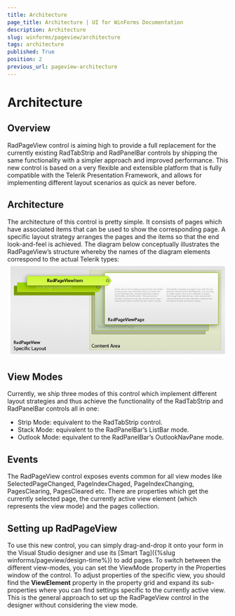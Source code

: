 ```yaml
---
title: Architecture
page_title: Architecture | UI for WinForms Documentation
description: Architecture
slug: winforms/pageview/architecture
tags: architecture
published: True
position: 2
previous_url: pageview-architecture
---
```


# Architecture



## Overview

RadPageView control is aiming high to provide a full replacement for the currently existing RadTabStrip and RadPanelBar controls by shipping the same functionality with a simpler approach and improved performance. This new control is based on a very flexible and extensible platform that is fully compatible with the Telerik Presentation Framework, and allows for implementing different layout scenarios as quick as never before.
## Architecture

The architecture of this control is pretty simple. It consists of pages which have associated items that can be used to show the corresponding page. A specific layout strategy arranges the pages and the items so that the end look-and-feel is achieved. The diagram below conceptually illustrates the RadPageView’s structure whereby the names of the diagram elements correspond to the actual Telerik types:<br>![](images/pageview-architecture001.png)

## View Modes

Currently, we ship three modes of this control which implement different layout strategies and thus achieve the functionality of the RadTabStrip and RadPanelBar controls all in one:

* Strip Mode: equivalent to the RadTabStrip control.
* Stack Mode: equivalent to the RadPanelBar’s ListBar mode.
* Outlook Mode: equivalent to the RadPanelBar’s OutlookNavPane mode.

## Events

The RadPageView control exposes events common for all view modes like SelectedPageChanged, PageIndexChaged, PageIndexChanging, PagesClearing, PagesCleared etc. There are properties which get the currently selected page, the currently active view element (which represents the view mode) and the pages collection.

## Setting up RadPageView

To use this new control, you can simply drag-and-drop it onto your form in the Visual Studio designer and use its [Smart Tag]({%slug winforms/pageview/design-time%}) to add pages. To switch between the different view-modes, you can set the ViewMode property in the Properties window of the control. To adjust properties of the specific view, you should find the __ViewElement__ property in the property grid and expand its sub-properties where you can find settings specific to the currently active view. This is the general approach to set up the RadPageView control in the designer without considering the view mode.

